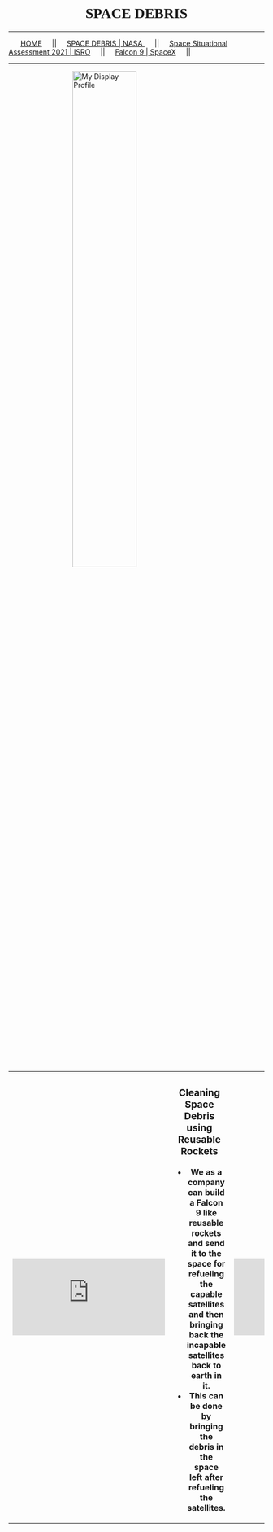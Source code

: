 <html>
<head>
    <style>
        .center {
            display: block;
            margin-left: auto;
            margin-right: auto;
            width: 50%;
        }
    </style>

</head>
<body>
    <h1 style="text-align: center; font-family:verdana;">SPACE DEBRIS</h1>
    <hr>
        &nbsp;&nbsp;&nbsp;&nbsp;&nbsp; <a href="#">HOME</a>&nbsp;&nbsp;&nbsp;&nbsp;&nbsp;||&nbsp;&nbsp;&nbsp;&nbsp;&nbsp;<a href="https://www.nasa.gov/centers/hq/library/find/bibliographies/space_debris">SPACE DEBRIS | NASA </a>&nbsp;&nbsp;&nbsp;&nbsp;&nbsp;||&nbsp;&nbsp;&nbsp;&nbsp;&nbsp;<a href="https://www.isro.gov.in/update/24-mar-2022/space-situational-assessment-2021">Space Situational Assessment 2021 | ISRO</a>&nbsp;&nbsp;&nbsp;&nbsp;&nbsp;||&nbsp;&nbsp;&nbsp;&nbsp;&nbsp;<a href="https://www.spacex.com/vehicles/falcon-9/">Falcon 9 | SpaceX</a>&nbsp;&nbsp;&nbsp;&nbsp;&nbsp;||
    <hr>
    <img class="center" src="C:\Users\akhil\OneDrive\Pictures\space debris.jpg"
    alt = "My Display Profile">
    <table style="width:100%">
        <tr style="height:200px">
          <th style="width:28%"><iframe src="https://www.youtube.com/embed/eeQnv_IWttw" title="YouTube video player" frameborder="0" allow="accelerometer; autoplay; clipboard-write; encrypted-media; gyroscope; picture-in-picture" allowfullscreen></iframe></th>
          <th style="width:28%"><h3>Cleaning Space Debris using Reusable Rockets</h3>
        <ul>
            <li>We as a company can build a Falcon 9 like reusable rockets and send it to the space for refueling the capable satellites and then bringing back the incapable satellites back to earth in it.</li>
            <li>This can be done by bringing the debris in the space left after refueling the satellites. </li>
        </ul>
        </th>
          <th style="width:28%"><iframe src="https://www.youtube.com/embed/kFYwvhpmYAk" title="YouTube video player" frameborder="0" allow="accelerometer; autoplay; clipboard-write; encrypted-media; gyroscope; picture-in-picture" allowfullscreen></iframe></th>
        </tr>
    </table>

</body>
</html>
